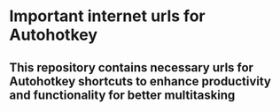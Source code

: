 # Important internet urls for Autohotkey

## This repository contains necessary urls for Autohotkey shortcuts to enhance productivity and functionality for better multitasking

